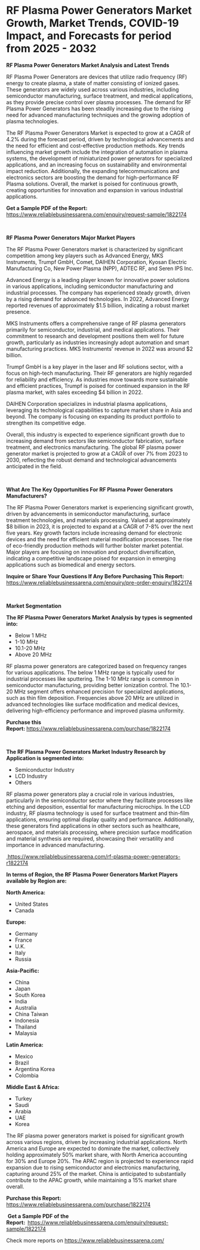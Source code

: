 <p><h1>RF Plasma Power Generators Market Growth, Market Trends, COVID-19 Impact, and Forecasts for period from 2025 - 2032</h1></p><p><strong>RF Plasma Power Generators Market Analysis and Latest Trends</strong></p>
<p><p>RF Plasma Power Generators are devices that utilize radio frequency (RF) energy to create plasma, a state of matter consisting of ionized gases. These generators are widely used across various industries, including semiconductor manufacturing, surface treatment, and medical applications, as they provide precise control over plasma processes. The demand for RF Plasma Power Generators has been steadily increasing due to the rising need for advanced manufacturing techniques and the growing adoption of plasma technologies.</p><p>The RF Plasma Power Generators Market is expected to grow at a CAGR of 4.2% during the forecast period, driven by technological advancements and the need for efficient and cost-effective production methods. Key trends influencing market growth include the integration of automation in plasma systems, the development of miniaturized power generators for specialized applications, and an increasing focus on sustainability and environmental impact reduction. Additionally, the expanding telecommunications and electronics sectors are boosting the demand for high-performance RF Plasma solutions. Overall, the market is poised for continuous growth, creating opportunities for innovation and expansion in various industrial applications.</p></p>
<p><strong>Get a Sample PDF of the Report:&nbsp;</strong> <a href="https://www.reliablebusinessarena.com/enquiry/request-sample/1822174?utm_campaign=2439&utm_medium=2&utm_source=Github&utm_content=ia&utm_term=27022025&utm_id=rf-plasma-power-generators">https://www.reliablebusinessarena.com/enquiry/request-sample/1822174</a></p>
<p>&nbsp;</p>
<p><strong>RF Plasma Power Generators Major Market Players</strong></p>
<p><p>The RF Plasma Power Generators market is characterized by significant competition among key players such as Advanced Energy, MKS Instruments, Trumpf GmbH, Comet, DAIHEN Corporation, Kyosan Electric Manufacturing Co, New Power Plasma (NPP), ADTEC RF, and Seren IPS Inc. </p><p>Advanced Energy is a leading player known for innovative power solutions in various applications, including semiconductor manufacturing and industrial processes. The company has experienced steady growth, driven by a rising demand for advanced technologies. In 2022, Advanced Energy reported revenues of approximately $1.5 billion, indicating a robust market presence.</p><p>MKS Instruments offers a comprehensive range of RF plasma generators primarily for semiconductor, industrial, and medical applications. Their commitment to research and development positions them well for future growth, particularly as industries increasingly adopt automation and smart manufacturing practices. MKS Instruments' revenue in 2022 was around $2 billion.</p><p>Trumpf GmbH is a key player in the laser and RF solutions sector, with a focus on high-tech manufacturing. Their RF generators are highly regarded for reliability and efficiency. As industries move towards more sustainable and efficient practices, Trumpf is poised for continued expansion in the RF plasma market, with sales exceeding $4 billion in 2022.</p><p>DAIHEN Corporation specializes in industrial plasma applications, leveraging its technological capabilities to capture market share in Asia and beyond. The company is focusing on expanding its product portfolio to strengthen its competitive edge.</p><p>Overall, this industry is expected to experience significant growth due to increasing demand from sectors like semiconductor fabrication, surface treatment, and electronics manufacturing. The global RF plasma power generator market is projected to grow at a CAGR of over 7% from 2023 to 2030, reflecting the robust demand and technological advancements anticipated in the field.</p></p>
<p>&nbsp;</p>
<p><strong>What Are The Key Opportunities For RF Plasma Power Generators Manufacturers?</strong></p>
<p><p>The RF Plasma Power Generators market is experiencing significant growth, driven by advancements in semiconductor manufacturing, surface treatment technologies, and materials processing. Valued at approximately $8 billion in 2023, it is projected to expand at a CAGR of 7-8% over the next five years. Key growth factors include increasing demand for electronic devices and the need for efficient material modification processes. The rise of eco-friendly production methods will further bolster market potential. Major players are focusing on innovation and product diversification, indicating a competitive landscape poised for expansion in emerging applications such as biomedical and energy sectors.</p></p>
<p><strong>Inquire or Share Your Questions If Any Before Purchasing This Report:</strong> <a href="https://www.reliablebusinessarena.com/enquiry/pre-order-enquiry/1822174?utm_campaign=2439&utm_medium=2&utm_source=Github&utm_content=ia&utm_term=27022025&utm_id=rf-plasma-power-generators">https://www.reliablebusinessarena.com/enquiry/pre-order-enquiry/1822174</a></p>
<p>&nbsp;</p>
<p><strong>Market Segmentation</strong></p>
<p><strong>The RF Plasma Power Generators Market Analysis by types is segmented into:</strong></p>
<p><ul><li>Below 1 MHz</li><li>1-10 MHz</li><li>10.1-20 MHz</li><li>Above 20 MHz</li></ul></p>
<p><p>RF plasma power generators are categorized based on frequency ranges for various applications. The below 1 MHz range is typically used for industrial processes like sputtering. The 1-10 MHz range is common in semiconductor manufacturing, providing better ionization control. The 10.1-20 MHz segment offers enhanced precision for specialized applications, such as thin film deposition. Frequencies above 20 MHz are utilized in advanced technologies like surface modification and medical devices, delivering high-efficiency performance and improved plasma uniformity.</p></p>
<p><strong>Purchase this Report:&nbsp;</strong><a href="https://www.reliablebusinessarena.com/purchase/1822174?utm_campaign=2439&utm_medium=2&utm_source=Github&utm_content=ia&utm_term=27022025&utm_id=rf-plasma-power-generators">https://www.reliablebusinessarena.com/purchase/1822174</a></p>
<p>&nbsp;</p>
<p><strong>The RF Plasma Power Generators Market Industry Research by Application is segmented into:</strong></p>
<p><ul><li>Semiconductor Industry</li><li>LCD Industry</li><li>Others</li></ul></p>
<p><p>RF plasma power generators play a crucial role in various industries, particularly in the semiconductor sector where they facilitate processes like etching and deposition, essential for manufacturing microchips. In the LCD industry, RF plasma technology is used for surface treatment and thin-film applications, ensuring optimal display quality and performance. Additionally, these generators find applications in other sectors such as healthcare, aerospace, and materials processing, where precision surface modification and material synthesis are required, showcasing their versatility and importance in advanced manufacturing.</p></p>
<p><a href="https://www.reliablebusinessarena.com/rf-plasma-power-generators-r1822174?utm_campaign=2439&utm_medium=2&utm_source=Github&utm_content=ia&utm_term=27022025&utm_id=rf-plasma-power-generators">&nbsp;https://www.reliablebusinessarena.com/rf-plasma-power-generators-r1822174</a></p>
<p><strong>In terms of Region, the RF Plasma Power Generators Market Players available by Region are:</strong></p>
<p>
    <p> <strong> North America: </strong>
        <ul>
            <li>United States</li>
            <li>Canada</li>
        </ul>
        </p> 
    <p> <strong> Europe: </strong>
        <ul>
            <li>Germany</li>
            <li>France</li>
            <li>U.K.</li>
            <li>Italy</li>
            <li>Russia</li>
        </ul>
        </p> 
    <p> <strong> Asia-Pacific: </strong>
        <ul>
            <li>China</li>
            <li>Japan</li>
            <li>South Korea</li>
            <li>India</li>
            <li>Australia</li>
            <li>China Taiwan</li>
            <li>Indonesia</li>
            <li>Thailand</li>
            <li>Malaysia</li>
        </ul>
        </p> 
    <p> <strong> Latin America: </strong>
        <ul>
            <li>Mexico</li>
            <li>Brazil</li>
            <li>Argentina Korea</li>
            <li>Colombia</li>
        </ul>
        </p> 
    <p> <strong> Middle East & Africa: </strong>
        <ul>
            <li>Turkey</li>
            <li>Saudi</li>
            <li>Arabia</li>
            <li>UAE</li>
            <li>Korea</li>
        </ul>
    </p>
    </p>
<p><p>The RF plasma power generators market is poised for significant growth across various regions, driven by increasing industrial applications. North America and Europe are expected to dominate the market, collectively holding approximately 50% market share, with North America accounting for 30% and Europe 20%. The APAC region is projected to experience rapid expansion due to rising semiconductor and electronics manufacturing, capturing around 25% of the market. China is anticipated to substantially contribute to the APAC growth, while maintaining a 15% market share overall.</p></p>
<p><strong>Purchase this Report: </strong><a href="https://www.reliablebusinessarena.com/purchase/1822174?utm_campaign=2439&utm_medium=2&utm_source=Github&utm_content=ia&utm_term=27022025&utm_id=rf-plasma-power-generators">https://www.reliablebusinessarena.com/purchase/1822174</a></p>
<p>&nbsp;<strong>Get a Sample PDF of the Report:&nbsp;&nbsp;</strong><a href="https://www.reliablebusinessarena.com/enquiry/request-sample/1822174?utm_campaign=2439&utm_medium=2&utm_source=Github&utm_content=ia&utm_term=27022025&utm_id=rf-plasma-power-generators">https://www.reliablebusinessarena.com/enquiry/request-sample/1822174</a></p>
<p><strong></strong></p>
<p>Check more reports on <a href="https://www.reliablebusinessarena.com/?utm_campaign=2439&utm_medium=2&utm_source=Github&utm_content=ia&utm_term=27022025&utm_id=rf-plasma-power-generators">https://www.reliablebusinessarena.com/</a></p>